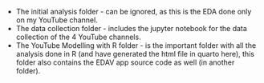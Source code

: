 - The initial analysis folder - can be ignored, as this is the EDA done only on my YouTube channel. 
- The data collection folder - includes the jupyter notebook for the data collection of the 4 YouTube channels.
- The YouTube Modelling with R folder - is the important folder with all the analysis done in R (and have generated the html file in quarto here), this folder also contains the EDAV app source code as well (in another folder).

   
